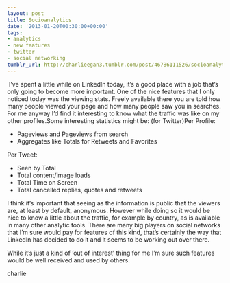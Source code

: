 ```yaml
---
layout: post
title: Socioanalytics
date: '2013-01-20T00:30:00+00:00'
tags:
- analytics
- new features
- twitter
- social networking
tumblr_url: http://charlieegan3.tumblr.com/post/46786111526/socioanalytics
---
```

 I’ve spent a little while on LinkedIn today, it’s a good place with a job that’s only going to become more important. One of the nice features that I only noticed today was the viewing stats. Freely available there you are told how many people viewed your page and how many people saw you in searches. For me anyway I’d find it interesting to know what the traffic was like on my other profiles.Some interesting statistics might be: (for Twitter)Per Profile: 

* Pageviews and Pageviews from search
* Aggregates like Totals for Retweets and Favorites

Per Tweet:

* Seen by Total
* Total content/image loads
* Total Time on Screen
* Total cancelled replies, quotes and retweets

I think it’s important that seeing as the information is public that the viewers are, at least by default, anonymous. However while doing so it would be nice to know a little about the traffic, for example by country, as is available in many other analytic tools.
There are many big players on social networks that I’m sure would pay for features of this kind, that’s certainly the way that LinkedIn has decided to do it and it seems to be working out over there.

While it’s just a kind of ‘out of interest’ thing for me I’m sure such features would be well received and used by others.

charlie